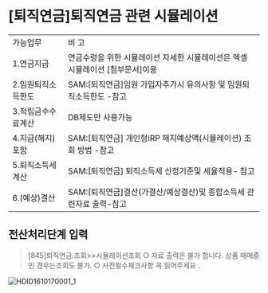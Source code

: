 # [퇴직연금]퇴직연금 관련 시뮬레이션

<table><tbody><tr>
<td>
가능업무</td>
<td>
비 고</td></tr><tr>
<td>
1.연금지급</td>
<td>연금수령을 위한 시뮬레이션
자세한 시뮬레이션은 엑셀 시뮬레이션 [첨부문서]이용</td></tr><tr>
<td>
2.임원퇴직소득한도</td>
<td>
SAM:[퇴직연금]임원 가입자추가시 유의사항 및 임원퇴직소득한도 -참고</td></tr><tr>
<td>
3.적립금수수료계산</td>
<td>
DB제도만 사용가능</td></tr><tr>
<td>
4.지급(해지)포함</td>
<td>
SAM:[퇴직연금] 개인형IRP 해지예상액(시뮬레이션) 조회 방법 -참고</td></tr><tr>
<td>
5.퇴직소득세계산</td>
<td>
SAM:[퇴직연금] 퇴직소득세 산정기준및 세율적용- 참고</td></tr><tr>
<td>
6.(예상)결산</td>
<td>
SAM:[퇴직연금]결산(가결산/예상결산)및 종합소득세 관련자료 출력-참고</td></tr></tbody>
</table>


## 전산처리단계 입력
> [845]퇴직연금.조회>>시뮬레이션조회
○ 자료 출력은 불가 합니다.
상품 매매중인 경우는조회도 불가.
○ 사전필수체크사항 꼭 읽어주세요 .

![HDID1610170001_1](HDID1610170001_1.jpg)

